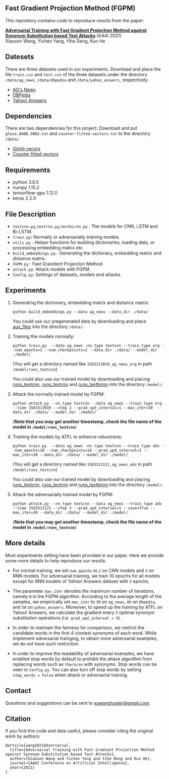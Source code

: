 ## Fast Gradient Projection Method (FGPM)
This repository contains code to reproduce results from the paper:

[**Adversarial Training with Fast Gradient Projection Method against Synonym Substitution based Text Attacks**](https://arxiv.org/abs/2008.03709) (AAAI 2021) <br />
Xiaosen Wang, Yichen Yang, Yihe Deng, Kun He <br />

## Datesets
There are three datasets used in our experiments. Download and place the file `train.csv` and `test.csv` of the three datasets under the directory `/data/ag_news`, `/data/dbpedia` and `/data/yahoo_answers`, respectively.

- [AG's News](https://s3.amazonaws.com/fast-ai-nlp/ag_news_csv.tgz)
- [DBPedia](https://s3.amazonaws.com/fast-ai-nlp/dbpedia_csv.tgz)
- [Yahoo! Answers](https://s3.amazonaws.com/fast-ai-nlp/yahoo_answers_csv.tgz)

## Dependencies
There are two dependencies for this project. Download and put `glove.840B.300d.txt` and `counter-fitted-vectors.txt` to the directory `/data/`.

- [GloVe vecors](http://nlp.stanford.edu/data/glove.840B.300d.zip)
- [Counter fitted vectors](https://github.com/nmrksic/counter-fitting/blob/master/word_vectors/counter-fitted-vectors.txt.zip)

## Requirements
- python 3.6.5
- numpy 1.15.2
- tensorflow-gpu 1.12.0
- keras 2.2.0

## File Description

- `textcnn.py`,`textrnn.py`,`textbirnn.py` : The models for CNN, LSTM and Bi-LSTM.
- `train.py`: Normally or adversarially training models.
- `utils.py` : Helper functions for building dictionaries, loading data, or processing embedding matrix etc.
- `build_embeddings.py` : Generating the dictionary, embedding matrix and distance matrix.
- `FGPM.py` : Fast Grandient Projection Method.
- `attack.py`: Attack models with FGPM.
- `Config.py`: Settings of datasets, models and attacks.

## Experiments

1. Generating the dictionary, embedding matrix and distance matrix:

    ```shell
    python build_embeddings.py --data ag_news --data_dir ./data/
    ```
    
    You could use our pregenerated data by downloading and place [aux_files](https://drive.google.com/file/d/18jGoR4mj4iSlO9SPV6LNPBvH3KhBo397/view?usp=sharing) into the directory `/data/`.

2. Training the models normally:

    ```shell
    python train.py  --data ag_news -nn_type textcnn --train_type org --num_epochs=2 --num_checkpoints=2 --data_dir ./data/ --model_dir ./model/
    ```
    (You will get a directory named like `1583313019_ag_news_org` in path `/model/runs_textcnn`)
    
    You could also use our trained model by downloading and placing [runs_textcnn](https://drive.google.com/file/d/1772TeKlR3iBTTEkpSr3S2FO4eONrlT0T/view?usp=sharing), [runs_textrnn](https://drive.google.com/file/d/1mz50SLpxjnw2BOOwifXFytJesndQlgSg/view?usp=sharing) and [runs_textbirnn](https://drive.google.com/file/d/1yUDEbndLBLbawkdZctS3m9I-Ov5zjRkf/view?usp=sharing) into the directory `/model/`.

3. Attack the normally trained model by FGPM:

    ```shell
    python attack.py --nn_type textcnn --data ag_news --train_type org --time 1583313019 --step 2 --grad_upd_interval=1 --max_iter=30  --data_dir ./data/ --model_dir ./model/
    ```
    (**Note that you may get another timestamp, check the file name of the model in `/model/runs_textcnn`**)

4. Training the models by ATFL to enhance robustness:

    ```shell
    python train.py  --data ag_news -nn_type textcnn --train_type adv --num_epochs=10 --num_checkpoints=10 --grad_upd_interval=1 --max_iter=30 --data_dir ./data/ --model_dir ./model/
    ```
    (You will get a directory named like `1583313121_ag_news_adv` in path `/model/runs_textcnn`)

    You could also use our trained model by downloading and placing [runs_textcnn](https://drive.google.com/file/d/1772TeKlR3iBTTEkpSr3S2FO4eONrlT0T/view?usp=sharing), [runs_textrnn](https://drive.google.com/file/d/1mz50SLpxjnw2BOOwifXFytJesndQlgSg/view?usp=sharing) and [runs_textbirnn](https://drive.google.com/file/d/1yUDEbndLBLbawkdZctS3m9I-Ov5zjRkf/view?usp=sharing) into the directory `/model/`.

5. Attack the adversarially trained model by FGPM:

    ```shell
    python attack.py --nn_type textcnn --data ag_news --train_type adv --time 1583313121 --step 3 --grad_upd_interval=1 --save=True --max_iter=30 --data_dir ./data/ --model_dir ./model/
    ```
    (**Note that you may get another timestamp, check the file name of the model in `/model/runs_textcnn`**)

## More details

Most experiments setting have been provided in our paper. Here we provide some more details to help reproduce our results.

+ For normal training, we set `num_epochs` to `2` on CNN models and `3` on RNN models. For adversarial training, we train 10 epochs for all models except for RNN models of Yahoo! Answers dataset with `3` epochs.

+ The parameter `max_iter` denotes the maximum number of iterations, namely `N` in the FGPM algorithm. According to the average length of the samples, we empirically set `max_iter` to `30` on `ag_news`, `40` on `dbpedia`, and `50` on `yahoo_answers`. Moreover, to speed up the training by ATFL on Yahoo! Answers, we calculate the gradient every `5` optimal synonym substitution operations (i.e. `grad_upd_interval = 5`) .

+ In order to maintain the fairness for comparison, we restrict the candidate words in the first 4 clostest synonyms of each word. While implement adversarial trainging, to obtain more adversarial examples, we do not have such restriction.

+ In order to improve the readability of adversarial examples, we have enabled stop words by default to prohibit the attack algorithm from replacing words such as `the/a/an` with synonyms. Stop words can be seen in `Config.py`. You can also turn off stop words by setting `stop_words = False` when attack or adversarial training.

## Contact

Questions and suggestions can be sent to xswanghuster@gmail.com.

## Citation

If you find this code and data useful, please consider citing the original work by authors:

```
@article{wang2021Adversarial,
  title={Adversarial Training with Fast Gradient Projection Method against Synonym Substitution based Text Attacks},
  author={Xiaosen Wang and Yichen Yang and Yihe Deng and Kun He},
  journal={AAAI Conference on Artificial Intelligence},
  year={2021}
}
```
